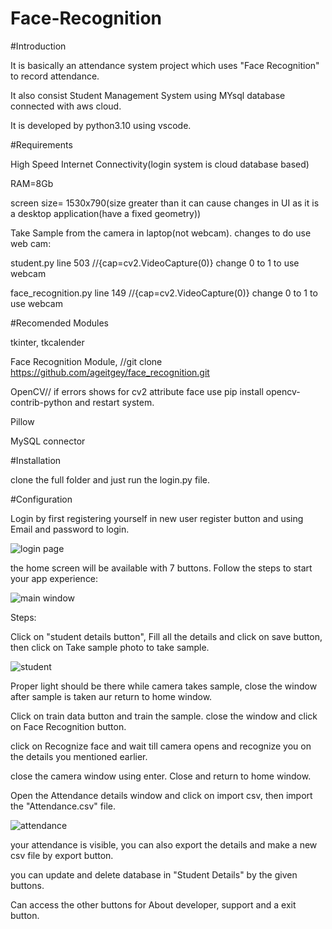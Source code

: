 # Face-Recognition

#Introduction

It is basically an attendance system project which uses "Face Recognition" to record attendance.

It also consist Student Management System using MYsql database connected with aws cloud.

It is developed by python3.10 using vscode.


#Requirements

High Speed Internet Connectivity(login system is cloud database based)

RAM=8Gb

screen size= 1530x790(size greater than it can cause changes in UI as it is a desktop application(have a fixed geometry))

Take Sample from the camera in laptop(not webcam). changes to do use web cam:

student.py line 503 //{cap=cv2.VideoCapture(0)} change 0 to 1 to use webcam

face_recognition.py line 149  //{cap=cv2.VideoCapture(0)} change 0 to 1 to use webcam


#Recomended Modules

tkinter, tkcalender

Face Recognition Module, //git clone https://github.com/ageitgey/face_recognition.git

OpenCV// if errors shows for cv2 attribute face use pip install opencv-contrib-python and restart system.

Pillow

MySQL connector


#Installation

clone the full folder and just run the login.py file.


#Configuration

Login by first registering yourself in new user register button and using Email and password to login.


![login page](https://user-images.githubusercontent.com/106368999/171094182-82ae4845-7e32-4b1e-b805-448a06b1e80a.png)


the home screen will be available with 7 buttons. Follow the steps to start your app experience:


![main window](https://user-images.githubusercontent.com/106368999/171094212-21647433-3c1d-41de-a288-bafa4a373cab.png)


Steps:

Click on "student details button", Fill all the details and click on save button, then click on Take sample photo to take sample.


![student](https://user-images.githubusercontent.com/106368999/171094277-07d85fc3-291b-4c18-9683-1bae7cf06da6.png)


Proper light should be there while camera takes sample, close the window after sample is taken aur return to home window.

Click on train data button and train the sample. close the window and click on Face Recognition button.

click on Recognize face and wait till camera opens and recognize you on the details you mentioned earlier.

close the camera window using enter. Close and return to home window.

Open the Attendance details window and click on import csv, then import the "Attendance.csv" file.


![attendance](https://user-images.githubusercontent.com/106368999/171094315-ecb13203-a0d4-43a3-8877-8da00f728692.png)


your attendance is visible, you can also export the details and make a new csv file by export button.

you can update and delete database in "Student Details" by the given buttons.

Can access the other buttons for About developer, support and a exit button.
